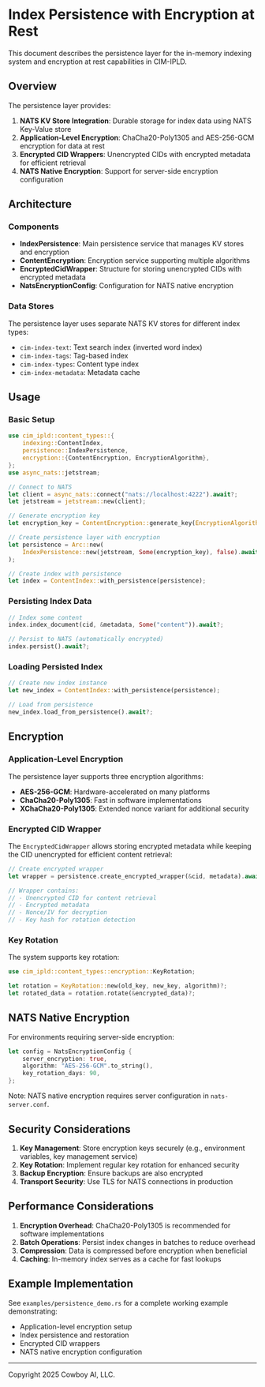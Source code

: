 # Index Persistence with Encryption at Rest

This document describes the persistence layer for the in-memory indexing system and encryption at rest capabilities in CIM-IPLD.

## Overview

The persistence layer provides:
1. **NATS KV Store Integration**: Durable storage for index data using NATS Key-Value store
2. **Application-Level Encryption**: ChaCha20-Poly1305 and AES-256-GCM encryption for data at rest
3. **Encrypted CID Wrappers**: Unencrypted CIDs with encrypted metadata for efficient retrieval
4. **NATS Native Encryption**: Support for server-side encryption configuration

## Architecture

### Components

- **IndexPersistence**: Main persistence service that manages KV stores and encryption
- **ContentEncryption**: Encryption service supporting multiple algorithms
- **EncryptedCidWrapper**: Structure for storing unencrypted CIDs with encrypted metadata
- **NatsEncryptionConfig**: Configuration for NATS native encryption

### Data Stores

The persistence layer uses separate NATS KV stores for different index types:
- `cim-index-text`: Text search index (inverted word index)
- `cim-index-tags`: Tag-based index
- `cim-index-types`: Content type index
- `cim-index-metadata`: Metadata cache

## Usage

### Basic Setup

```rust
use cim_ipld::content_types::{
    indexing::ContentIndex,
    persistence::IndexPersistence,
    encryption::{ContentEncryption, EncryptionAlgorithm},
};
use async_nats::jetstream;

// Connect to NATS
let client = async_nats::connect("nats://localhost:4222").await?;
let jetstream = jetstream::new(client);

// Generate encryption key
let encryption_key = ContentEncryption::generate_key(EncryptionAlgorithm::ChaCha20Poly1305);

// Create persistence layer with encryption
let persistence = Arc::new(
    IndexPersistence::new(jetstream, Some(encryption_key), false).await?
);

// Create index with persistence
let index = ContentIndex::with_persistence(persistence);
```

### Persisting Index Data

```rust
// Index some content
index.index_document(cid, &metadata, Some("content")).await?;

// Persist to NATS (automatically encrypted)
index.persist().await?;
```

### Loading Persisted Index

```rust
// Create new index instance
let new_index = ContentIndex::with_persistence(persistence);

// Load from persistence
new_index.load_from_persistence().await?;
```

## Encryption

### Application-Level Encryption

The persistence layer supports three encryption algorithms:
- **AES-256-GCM**: Hardware-accelerated on many platforms
- **ChaCha20-Poly1305**: Fast in software implementations
- **XChaCha20-Poly1305**: Extended nonce variant for additional security

### Encrypted CID Wrapper

The `EncryptedCidWrapper` allows storing encrypted metadata while keeping the CID unencrypted for efficient content retrieval:

```rust
// Create encrypted wrapper
let wrapper = persistence.create_encrypted_wrapper(&cid, metadata).await?;

// Wrapper contains:
// - Unencrypted CID for content retrieval
// - Encrypted metadata
// - Nonce/IV for decryption
// - Key hash for rotation detection
```

### Key Rotation

The system supports key rotation:

```rust
use cim_ipld::content_types::encryption::KeyRotation;

let rotation = KeyRotation::new(old_key, new_key, algorithm)?;
let rotated_data = rotation.rotate(&encrypted_data)?;
```

## NATS Native Encryption

For environments requiring server-side encryption:

```rust
let config = NatsEncryptionConfig {
    server_encryption: true,
    algorithm: "AES-256-GCM".to_string(),
    key_rotation_days: 90,
};
```

Note: NATS native encryption requires server configuration in `nats-server.conf`.

## Security Considerations

1. **Key Management**: Store encryption keys securely (e.g., environment variables, key management service)
2. **Key Rotation**: Implement regular key rotation for enhanced security
3. **Backup Encryption**: Ensure backups are also encrypted
4. **Transport Security**: Use TLS for NATS connections in production

## Performance Considerations

1. **Encryption Overhead**: ChaCha20-Poly1305 is recommended for software implementations
2. **Batch Operations**: Persist index changes in batches to reduce overhead
3. **Compression**: Data is compressed before encryption when beneficial
4. **Caching**: In-memory index serves as a cache for fast lookups

## Example Implementation

See `examples/persistence_demo.rs` for a complete working example demonstrating:
- Application-level encryption setup
- Index persistence and restoration
- Encrypted CID wrappers
- NATS native encryption configuration

---
Copyright 2025 Cowboy AI, LLC.
